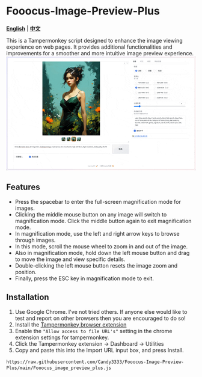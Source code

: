 # Fooocus-Image-Preview-Plus
[**English**](./README.md) | [**中文**](./README_CN.md)

This is a Tampermonkey script designed to enhance the image viewing experience on web pages. It provides additional functionalities and improvements for a smoother and more intuitive image preview experience.
![gif](https://github.com/Candy3333/Fooocus-Image-Preview-Plus/blob/main/assets/Preview.gif)

## Features

- Press the spacebar to enter the full-screen magnification mode for images.
- Clicking the middle mouse button on any image will switch to magnification mode. Click the middle button again to exit magnification mode.
- In magnification mode, use the left and right arrow keys to browse through images.
- In this mode, scroll the mouse wheel to zoom in and out of the image.
- Also in magnification mode, hold down the left mouse button and drag to move the image and view specific details.
- Double-clicking the left mouse button resets the image zoom and position.
- Finally, press the ESC key in magnification mode to exit.


## Installation

1. Use Google Chrome. I've not tried others. If anyone else would like to test and report on other browsers then you are encouraged to do so!
2. Install the [Tampermonkey browser extension](https://chrome.google.com/webstore/detail/tampermonkey/dhdgffkkebhmkfjojejmpbldmpobfkfo?hl=en-GB)
3. Enable the `"Allow access to file URL's"` setting in the chrome extension settings for tampermonkey.
4. Click the Tampermonkey extension -> Dashboard -> Utilities
5. Copy and paste this into the Import URL input box, and press Install.
```
https://raw.githubusercontent.com/Candy3333/Fooocus-Image-Preview-Plus/main/Fooocus_image_preview_plus.js
```
